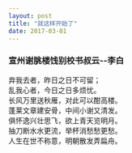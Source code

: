 ```yaml
---
layout: post
title: "就这样开始了"
date: 2017-03-01
---
```


### 宣州谢朓楼饯别校书叔云--李白
  
弃我去者，昨日之日不可留；  
乱我心者，今日之日多烦忧。  
长风万里送秋雁，对此可以酣高楼。  
蓬莱文章建安骨，中间小谢又清发。  
俱怀逸兴壮思飞，欲上青天览明月。  
抽刀断水水更流，举杯消愁愁更愁。  
人生在世不称意，明朝散发弄扁舟。  